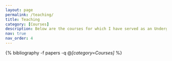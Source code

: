 ```yaml
---
layout: page
permalink: /teaching/
title: Teaching
category: [Courses]
description: Below are the courses for which I have served as an Undergraduate TA:
nav: true
nav_order: 4
---
```



<div class="publications">

{% bibliography -f papers -q @*[category=Courses]* %}

</div>
